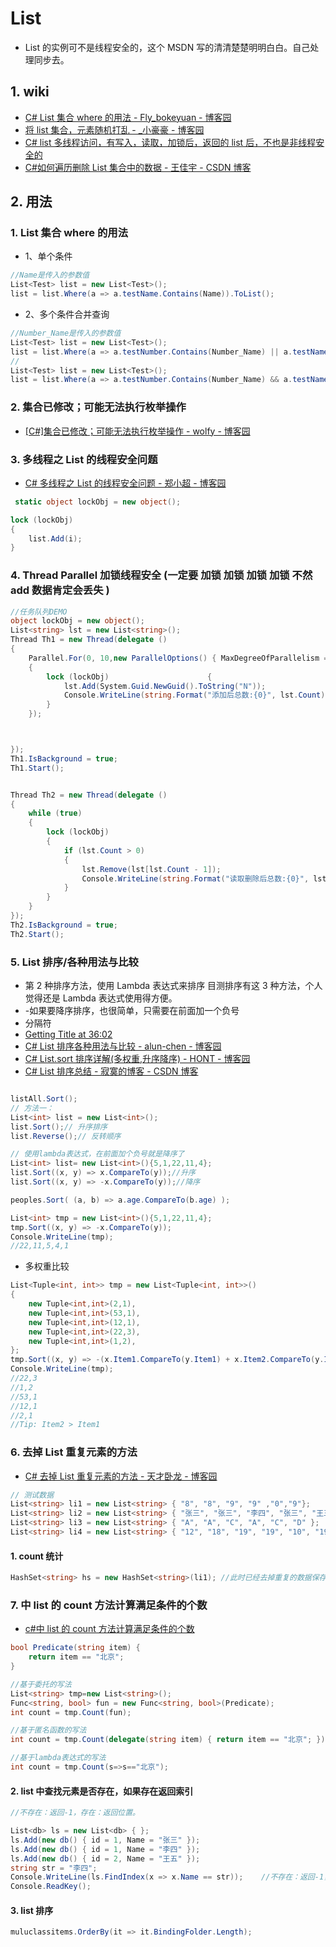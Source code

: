 # List

- List 的实例可不是线程安全的，这个 MSDN 写的清清楚楚明明白白。自己处理同步去。

## 1. wiki

- [C# List 集合 where 的用法 - Fly_bokeyuan - 博客园](https://www.cnblogs.com/-Fly/p/7765517.html)
- [将 list 集合，元素随机打乱 - \_小豪豪 - 博客园](https://www.cnblogs.com/remember-forget/p/9815527.html)
- [C# list 多线程访问，有写入，读取，加锁后，返回的 list 后，不也是非线程安全的](https://zhidao.baidu.com/question/1926201084657737907.html)
- [C#如何遍历删除 List 集合中的数据 - 王佳宇 - CSDN 博客](https://blog.csdn.net/weixin_40165163/article/details/84144075)

## 2. 用法

### 1. List 集合 where 的用法

- 1、单个条件

```c#
//Name是传入的参数值
List<Test> list = new List<Test>();
list = list.Where(a => a.testName.Contains(Name)).ToList();
```

- 2、多个条件合并查询

```c#
//Number_Name是传入的参数值
List<Test> list = new List<Test>();
list = list.Where(a => a.testNumber.Contains(Number_Name) || a.testName.Contains(Number_Name)).ToList();
//
List<Test> list = new List<Test>();
list = list.Where(a => a.testNumber.Contains(Number_Name) && a.testName.Contains(Number_Name)).ToList();
```

### 2. 集合已修改；可能无法执行枚举操作

- [[C#]集合已修改；可能无法执行枚举操作 - wolfy - 博客园](https://www.cnblogs.com/wolf-sun/p/5721457.html)

### 3. 多线程之 List 的线程安全问题

- [C# 多线程之 List 的线程安全问题 - 郑小超 - 博客园](https://www.cnblogs.com/GreenLeaves/p/10092128.html)

```c#
 static object lockObj = new object();

lock (lockObj)
{
    list.Add(i);
}
```

### 4. Thread Parallel 加锁线程安全 (一定要 加锁 加锁 加锁 加锁 不然 add 数据肯定会丢失 )

```c#
//任务队列DEMO
object lockObj = new object();
List<string> lst = new List<string>();
Thread Th1 = new Thread(delegate ()
{
    Parallel.For(0, 10,new ParallelOptions() { MaxDegreeOfParallelism = 100 },(i, loopState) =>
    {
        lock (lockObj)                      {
            lst.Add(System.Guid.NewGuid().ToString("N"));
            Console.WriteLine(string.Format("添加后总数:{0}", lst.Count));
        }
    });



});
Th1.IsBackground = true;
Th1.Start();


Thread Th2 = new Thread(delegate ()
{
    while (true)
    {
        lock (lockObj)
        {
            if (lst.Count > 0)
            {
                lst.Remove(lst[lst.Count - 1]);
                Console.WriteLine(string.Format("读取删除后总数:{0}", lst.Count));
            }
        }
    }
});
Th2.IsBackground = true;
Th2.Start();

```

### 5. List 排序/各种用法与比较

- 第 2 种排序方法，使用 Lambda 表达式来排序 目测排序有这 3 种方法，个人觉得还是 Lambda 表达式使用得方便。
- -如果要降序排序，也很简单，只需要在前面加一个负号
- 分隔符
- [Getting Title at 36:02](https://docs.microsoft.com/en-us/dotnet/api/system.collections.generic.list-1.sort?view=netframework-4.8)
- [C# List 排序各种用法与比较 - alun-chen - 博客园](https://www.cnblogs.com/alunchen/p/5895048.html)
- [C# List.sort 排序详解(多权重,升序降序) - HONT - 博客园](https://www.cnblogs.com/hont/p/4375635.html)
- [C# List 排序总结 - 寂寞的博客 - CSDN 博客](https://blog.csdn.net/jimo_lonely/article/details/51711821)

```c#

listAll.Sort();
// 方法一：
List<int> list = new List<int>();
list.Sort();// 升序排序
list.Reverse();// 反转顺序

// 使用lambda表达式，在前面加个负号就是降序了
List<int> list= new List<int>(){5,1,22,11,4};
list.Sort((x, y) => x.CompareTo(y));//升序
list.Sort((x, y) => -x.CompareTo(y));//降序

peoples.Sort( (a, b) => a.age.CompareTo(b.age) );

List<int> tmp = new List<int>(){5,1,22,11,4};
tmp.Sort((x, y) => -x.CompareTo(y));
Console.WriteLine(tmp);
//22,11,5,4,1
```

- 多权重比较

```c#
List<Tuple<int, int>> tmp = new List<Tuple<int, int>>()
{
    new Tuple<int,int>(2,1),
    new Tuple<int,int>(53,1),
    new Tuple<int,int>(12,1),
    new Tuple<int,int>(22,3),
    new Tuple<int,int>(1,2),
};
tmp.Sort((x, y) => -(x.Item1.CompareTo(y.Item1) + x.Item2.CompareTo(y.Item2) * 2));
Console.WriteLine(tmp);
//22,3
//1,2
//53,1
//12,1
//2,1
//Tip: Item2 > Item1
```

### 6. 去掉 List 重复元素的方法

- [C# 去掉 List 重复元素的方法 - 天才卧龙 - 博客园](https://www.cnblogs.com/chenwolong/p/list.html)

```c#
// 测试数据
List<string> li1 = new List<string> { "8", "8", "9", "9" ,"0","9"};
List<string> li2 = new List<string> { "张三", "张三", "李四", "张三", "王五", "李四" };
List<string> li3 = new List<string> { "A", "A", "C", "A", "C", "D" };
List<string> li4 = new List<string> { "12", "18", "19", "19", "10", "19" };
```

#### 1. count 统计

```c#
HashSet<string> hs = new HashSet<string>(li1); //此时已经去掉重复的数据保存在hashset中
```

### 7. 中 list 的 count 方法计算满足条件的个数

- [c#中 list 的 count 方法计算满足条件的个数](https://zhidao.baidu.com/question/1238273045268654059.html)

```c#
bool Predicate(string item) {
    return item == "北京";
}

//基于委托的写法
List<string> tmp=new List<string>();
Func<string, bool> fun = new Func<string, bool>(Predicate);
int count = tmp.Count(fun);

//基于匿名函数的写法
int count = tmp.Count(delegate(string item) { return item == "北京"; });

//基于lambda表达式的写法
int count = tmp.Count(s=>s=="北京");

```

#### 2. list 中查找元素是否存在，如果存在返回索引

```c#
//不存在：返回-1，存在：返回位置。

List<db> ls = new List<db> { };
ls.Add(new db() { id = 1, Name = "张三" });
ls.Add(new db() { id = 1, Name = "李四" });
ls.Add(new db() { id = 2, Name = "王五" });
string str = "李四";
Console.WriteLine(ls.FindIndex(x => x.Name == str));    //不存在：返回-1，存在：返回位置。
Console.ReadKey();

```

#### 3. list 排序

```c#
muluclassitems.OrderBy(it => it.BindingFolder.Length);

```
